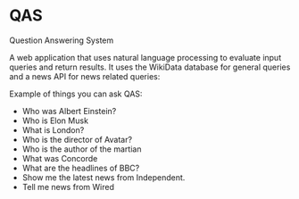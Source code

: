 # QAS
Question Answering System

A web application that uses natural language processing to evaluate input queries and return results. It uses the WikiData database for general queries and a news API for news related queries:

Example of things you can ask QAS:
- Who was Albert Einstein?
- Who is Elon Musk
- What is London?
- Who is the director of Avatar?
- Who is the author of the martian
- What was Concorde
- What are the headlines of BBC?
- Show me the latest news from Independent.
- Tell me news from Wired
